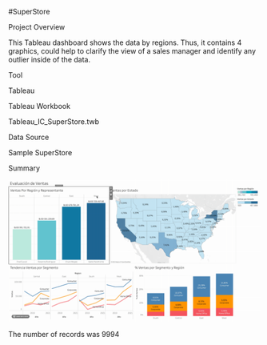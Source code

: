  #SuperStore

Project Overview

This Tableau dashboard shows the data by regions. Thus, it contains 4 graphics, could help to clarify the view of a sales manager and identify any outlier inside of the data.

Tool

Tableau

Tableau Workbook

Tableau_IC_SuperStore.twb

Data Source

Sample SuperStore

Summary

![Alt text](https://github.com/lizcarvajal839/Tableau/blob/main/images/2022-03-16%2019.26.46.gif)

The number of records was 9994
